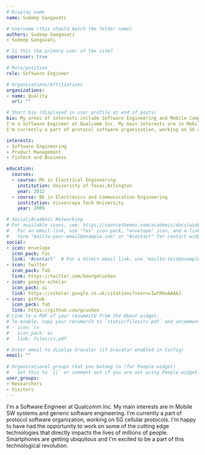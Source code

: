 ```yaml
---
# Display name
name: Sudeep Gangavati

# Username (this should match the folder name)
authors: Sudeep Gangavati
- Sudeep Gangavati

# Is this the primary user of the site?
superuser: true

# Role/position
role: Software Engineer

# Organizations/Affiliations
organizations:
- name: Quality
  url: ""

# Short bio (displayed in user profile at end of posts)
bio: My areas of interests include Software Engineering and Mobile Computing.
I'm a Software Engineer at Qualcomm Inc. My main interests are in Mobile SW systems and generic software engineering. 
I'm currently a part of protocol software organization, working on 5G cellular protocols. 

interests:
- Software Engineering
- Product Management
- FinTech and Business

education:
  courses:
  - course: MS in Electrical Engineering
    institution: University of Texas,Arlington
    year: 2012
  - course: BE in Electronics and Communication Engineering
    institution: Visvesraya Tech University
    year: 2009

# Social/Academic Networking
# For available icons, see: https://sourcethemes.com/academic/docs/widgets/#icons
#   For an email link, use "fas" icon pack, "envelope" icon, and a link in the
#   form "mailto:your-email@example.com" or "#contact" for contact widget.
social:
- icon: envelope
  icon_pack: fas
  link: '#contact'  # For a direct email link, use "mailto:test@example.org".
- icon: twitter
  icon_pack: fab
  link: https://twitter.com/GeorgeCushen
- icon: google-scholar
  icon_pack: ai
  link: https://scholar.google.co.uk/citations?user=sIwtMXoAAAAJ
- icon: github
  icon_pack: fab
  link: https://github.com/gcushen
# Link to a PDF of your resume/CV from the About widget.
# To enable, copy your resume/CV to `static/files/cv.pdf` and uncomment the lines below.  
# - icon: cv
#   icon_pack: ai
#   link: files/cv.pdf

# Enter email to display Gravatar (if Gravatar enabled in Config)
email: ""
  
# Organizational groups that you belong to (for People widget)
#   Set this to `[]` or comment out if you are not using People widget.  
user_groups:
- Researchers
- Visitors
---
```


I'm a Software Engineer at Qualcomm Inc. My main interests are in Mobile SW systems and generic software engineering. 
I'm currently a part of protocol software organization, working on 5G cellular protocols. 
I'm happy to have had the opportunity to work on some of the cutting edge technologies that directly impacts the lives of millions of people. Smartphones are getting ubiquitous and I'm excited to be a part of this technological revolution. 
